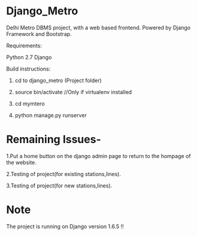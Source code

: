 Django_Metro
============


Delhi Metro DBMS project, with a web based frontend. Powered by Django Framework and Bootstrap.

Requirements:

Python 2.7
Django

Build instructions:

1. cd to django_metro (Project folder)

2. source bin/activate  //Only if virtualenv installed

3. cd mymtero

4. python manage.py runserver


Remaining Issues-
==============


1.Put a home button on the django admin page to return to the hompage of the website.

2.Testing of project(for existing stations,lines).

3.Testing of project(for new stations,lines).


Note
====

The project is running on Django version 1.6.5 !!














